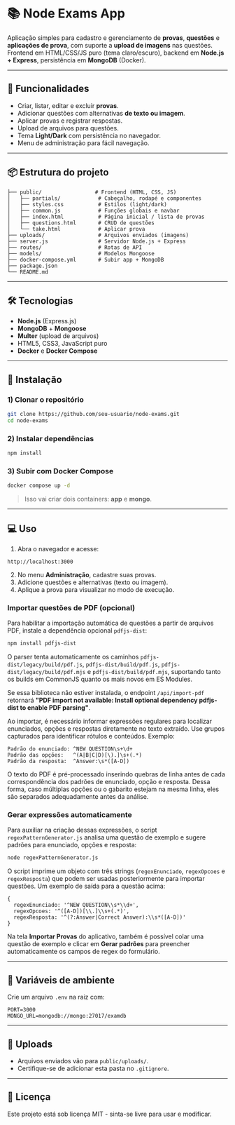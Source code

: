 # 📚 Node Exams App

Aplicação simples para cadastro e gerenciamento de **provas**, **questões** e **aplicações de prova**, com suporte a **upload de imagens** nas questões.  
Frontend em HTML/CSS/JS puro (tema claro/escuro), backend em **Node.js + Express**, persistência em **MongoDB** (Docker).

---

## 🚀 Funcionalidades

- Criar, listar, editar e excluir **provas**.
- Adicionar questões com alternativas **de texto ou imagem**.
- Aplicar provas e registrar respostas.
- Upload de arquivos para questões.
- Tema **Light/Dark** com persistência no navegador.
- Menu de administração para fácil navegação.

---

## 📦 Estrutura do projeto

```
├── public/                 # Frontend (HTML, CSS, JS)
│   ├── partials/            # Cabeçalho, rodapé e componentes
│   ├── styles.css           # Estilos (light/dark)
│   ├── common.js            # Funções globais e navbar
│   ├── index.html           # Página inicial / lista de provas
│   ├── questions.html       # CRUD de questões
│   └── take.html            # Aplicar prova
├── uploads/                 # Arquivos enviados (imagens)
├── server.js                # Servidor Node.js + Express
├── routes/                  # Rotas de API
├── models/                  # Modelos Mongoose
├── docker-compose.yml       # Subir app + MongoDB
├── package.json
└── README.md
```

---

## 🛠️ Tecnologias

- **Node.js** (Express.js)
- **MongoDB** + **Mongoose**
- **Multer** (upload de arquivos)
- HTML5, CSS3, JavaScript puro
- **Docker** e **Docker Compose**

---

## 🔧 Instalação

### 1) Clonar o repositório
```bash
git clone https://github.com/seu-usuario/node-exams.git
cd node-exams
```

### 2) Instalar dependências
```bash
npm install
```

### 3) Subir com Docker Compose
```bash
docker compose up -d
```

> Isso vai criar dois containers: **app** e **mongo**.

---

## 💻 Uso

1. Abra o navegador e acesse:
```
http://localhost:3000
```
2. No menu **Administração**, cadastre suas provas.
3. Adicione questões e alternativas (texto ou imagem).
4. Aplique a prova para visualizar no modo de execução.

### Importar questões de PDF (opcional)

Para habilitar a importação automática de questões a partir de arquivos PDF,
instale a dependência opcional `pdfjs-dist`:

```bash
npm install pdfjs-dist
```

O parser tenta automaticamente os caminhos `pdfjs-dist/legacy/build/pdf.js`,
`pdfjs-dist/build/pdf.js`, `pdfjs-dist/legacy/build/pdf.mjs` e
`pdfjs-dist/build/pdf.mjs`, suportando tanto os builds em CommonJS quanto os
mais novos em ES Modules.

Se essa biblioteca não estiver instalada, o endpoint `/api/import-pdf`
retornará **"PDF import not available: Install optional dependency pdfjs-dist to enable PDF parsing"**.

Ao importar, é necessário informar expressões regulares para localizar
enunciados, opções e respostas diretamente no texto extraído. Use grupos
capturados para identificar rótulos e conteúdos. Exemplo:

```
Padrão do enunciado: ^NEW QUESTION\s+\d+
Padrão das opções:   ^(A|B|C|D)[\).]\s+(.*)
Padrão da resposta:  ^Answer:\s*([A-D])
```

O texto do PDF é pré-processado inserindo quebras de linha antes de cada
correspondência dos padrões de enunciado, opção e resposta. Dessa forma,
caso múltiplas opções ou o gabarito estejam na mesma linha, eles são
separados adequadamente antes da análise.

### Gerar expressões automaticamente

Para auxiliar na criação dessas expressões, o script `regexPatternGenerator.js`
analisa uma questão de exemplo e sugere padrões para enunciado, opções e
resposta:

```bash
node regexPatternGenerator.js
```

O script imprime um objeto com três strings (`regexEnunciado`, `regexOpcoes` e
`regexResposta`) que podem ser usadas posteriormente para importar questões.
Um exemplo de saída para a questão acima:

```
{
  regexEnunciado: '^NEW QUESTION\\s*\\d+',
  regexOpcoes: '^([A-D])[\\.]\\s+(.*)',
  regexResposta: '^(?:Answer|Correct Answer):\\s*([A-D])'
}
```

Na tela **Importar Provas** do aplicativo, também é possível colar uma questão
de exemplo e clicar em **Gerar padrões** para preencher automaticamente os
campos de regex do formulário.

---

## 📝 Variáveis de ambiente

Crie um arquivo `.env` na raiz com:
```env
PORT=3000
MONGO_URL=mongodb://mongo:27017/examdb
```

---

## 📂 Uploads

- Arquivos enviados vão para `public/uploads/`.
- Certifique-se de adicionar esta pasta no `.gitignore`.

---

## 📜 Licença

Este projeto está sob licença MIT - sinta-se livre para usar e modificar.
